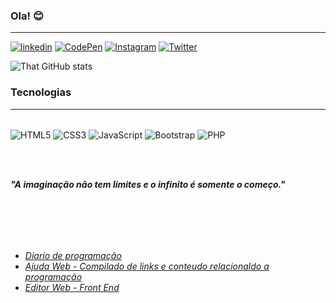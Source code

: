 ### **Ola!** 😊

---

[![linkedin](https://img.shields.io/badge/LinkedIn-0077B5?style=for-the-badge&logo=linkedin&logoColor=white)](https://www.linkedin.com/in/tatianaespirito/)
[![CodePen](https://img.shields.io/badge/Codepen-000000?style=for-the-badge&logo=codepen&logoColor=white)](https://codepen.io/thatdevx)
[![Instagram](https://img.shields.io/badge/Instagram-E4405F?style=for-the-badge&logo=instagram&logoColor=white)](https://www.instagram.com/monatrix_book/)
[![Twitter](https://img.shields.io/badge/Twitter-1DA1F2?style=for-the-badge&logo=twitter&logoColor=white)]()

![That GitHub stats](https://github-readme-stats.vercel.app/api?username=thatdevx&show_icons=true&theme=highcontrast)

### **Tecnologias**

---

<div style="display: inline_block"><br>
<img align="center" src="https://img.shields.io/badge/HTML5-E34F26?style=for-the-badge&logo=html5&logoColor=white" alt="HTML5">
<img align="center" src="https://img.shields.io/badge/CSS3-1572B6?style=for-the-badge&logo=css3&logoColor=white" alt="CSS3">
<img align="center" src="https://img.shields.io/badge/JavaScript-F7DF1E?style=for-the-badge&logo=javascript&logoColor=black" alt="JavaScript">
<img align="center" src="https://img.shields.io/badge/Bootstrap-563D7C?style=for-the-badge&logo=bootstrap&logoColor=white" alt="Bootstrap">
<img align="center" src="https://img.shields.io/badge/PHP-777BB4?style=for-the-badge&logo=php&logoColor=white" alt="PHP">
</div>

<br><br>

**_"A imaginação não tem limites e o infinito é somente o começo."_**

<br><br>
---
* _[Diario de programação](https://thatdev.neocities.org/)_
* _[Ajuda Web - Compilado de links e conteudo relacionaldo a programação](https://thatdev.neocities.org/projetoweb/ajudaweb)_
* _[Editor Web - Front End](https://www.fronteditor.dev/)_

